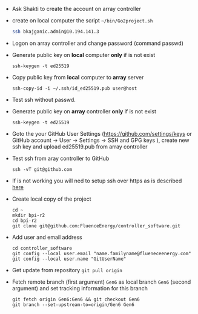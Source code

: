 - Ask Shakti to create the account on array controller
- create on local computer the script ```~/bin/Go2project.sh``` 
    ```bash
    ssh bkajganic.admin@10.194.141.3
    ```
- Logon on array controller and change password (command passwd)
- Generate public key on __local__ computer __only__ if is not exist
    ```
    ssh-keygen -t ed25519
    ```
- Copy public key from __local__ computer to __array__ server
    ```
    ssh-copy-id -i ~/.ssh/id_ed25519.pub user@host
    ```
- Test ssh without passwd.
- Generate public key on __array__ controller __only__ if is not exist
    ```
    ssh-keygen -t ed25519
    ```
- Goto the your GitHub User Settings (https://github.com/settings/keys or GitHub account -> User -> Settings -> SSH and GPG keys ), create new ssh key and upload ed25519.pub from array controller
- Test ssh from aray controller to GitHub
    ```
    ssh -vT git@github.com
    ```
 - If is not working you will ned to setup ssh over https as is described [here](https://docs.github.com/en/github/authenticating-to-github/using-ssh-over-the-https-port)
 - Create local copy of the project
      ```
      cd ~
      mkdir bpi-r2
      cd bpi-r2
      git clone git@github.com:FluenceEnergy/controller_software.git
      ```
 - Add user and email address
      ```
      cd controller_software
      git config --local user.email "name.familyname@flueneceenergy.com"
      git config --local user.name "GitUserName"
      ```
- Get update from repository
      ```
      git pull origin
      ```
- Fetch remote branch (first argument) ```Gen6``` as local branch ```Gen6``` (second argument) and set tracking information for this branch

    ```
    git fetch origin Gen6:Gen6 && git checkout Gen6
    git branch --set-upstream-to=origin/Gen6 Gen6
    ```
